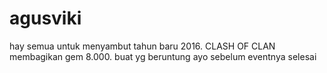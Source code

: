 # agusviki
hay semua untuk menyambut tahun baru 2016. CLASH OF CLAN membagikan gem 8.000. buat yg beruntung
ayo sebelum eventnya selesai
